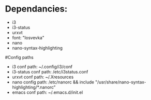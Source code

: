 # Dependancies:
- i3
- i3-status
- urxvt
- font: "Iosvevka"
- nano
- nano-syntax-highlighting 


#Config paths
- i3 conf 		    path: ~/.config/i3/conf
- i3-status conf    path: /etc/i3status.conf
- urxvt conf 		path: ~/.Xresources
- nano config 		path: /etc/nanorc && include "/usr/share/nano-syntax-highlighting/*.nanorc"
- emacs conf        path: ~/.emacs.d/init.el
